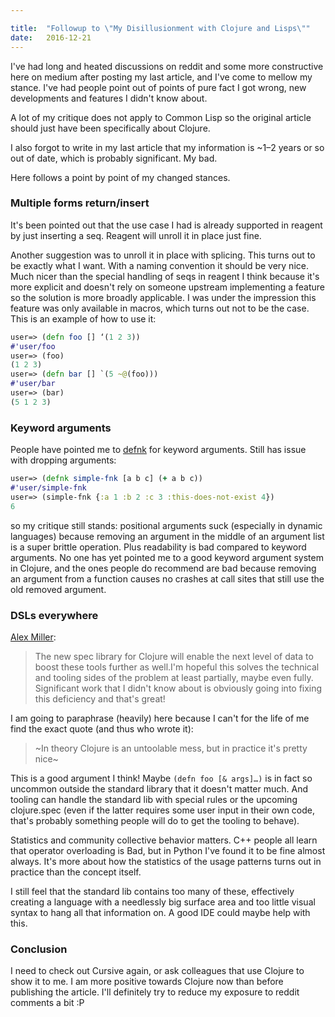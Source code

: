 ```yaml
---

title:	"Followup to \"My Disillusionment with Clojure and Lisps\""
date:	2016-12-21
---
```


  I've had long and heated discussions on reddit and some more constructive here on medium after posting my last article, and I've come to mellow my stance. I've had people point out of points of pure fact I got wrong, new developments and features I didn't know about.

A lot of my critique does not apply to Common Lisp so the original article should just have been specifically about Clojure.

I also forgot to write in my last article that my information is ~1–2 years or so out of date, which is probably significant. My bad.

Here follows a point by point of my changed stances.

### Multiple forms return/insert

It's been pointed out that the use case I had is already supported in reagent by just inserting a seq. Reagent will unroll it in place just fine.

Another suggestion was to unroll it in place with splicing. This turns out to be exactly what I want. With a naming convention it should be very nice. Much nicer than the special handling of seqs in reagent I think because it's more explicit and doesn't rely on someone upstream implementing a feature so the solution is more broadly applicable. I was under the impression this feature was only available in macros, which turns out not to be the case. This is an example of how to use it:

```clojure
user=> (defn foo [] ‘(1 2 3))  
#'user/foo  
user=> (foo)  
(1 2 3)  
user=> (defn bar [] `(5 ~@(foo)))  
#'user/bar  
user=> (bar)  
(5 1 2 3)
```
### Keyword arguments

People have pointed me to [defnk](https://github.com/plumatic/plumbing#bring-on-defnk) for keyword arguments. Still has issue with dropping arguments:

```clojure
user=> (defnk simple-fnk [a b c] (+ a b c))  
#'user/simple-fnk  
user=> (simple-fnk {:a 1 :b 2 :c 3 :this-does-not-exist 4})  
6
```

so my critique still stands: positional arguments suck (especially in dynamic languages) because removing an argument in the middle of an argument list is a super brittle operation. Plus readability is bad compared to keyword arguments. No one has yet pointed me to a good keyword argument system in Clojure, and the ones people do recommend are bad because removing an argument from a function causes no crashes at call sites that still use the old removed argument.

### DSLs everywhere

[Alex Miller](https://medium.com/u/7c416bc6420a):


> The new spec library for Clojure will enable the next level of data to boost these tools further as well.I'm hopeful this solves the technical and tooling sides of the problem at least partially, maybe even fully. Significant work that I didn't know about is obviously going into fixing this deficiency and that's great!

I am going to paraphrase (heavily) here because I can't for the life of me find the exact quote (and thus who wrote it):


> ~In theory Clojure is an untoolable mess, but in practice it's pretty nice~

This is a good argument I think! Maybe `(defn foo [& args]…)` is in fact so uncommon outside the standard library that it doesn't matter much. And tooling can handle the standard lib with special rules or the upcoming clojure.spec (even if the latter requires some user input in their own code, that's probably something people will do to get the tooling to behave).

Statistics and community collective behavior matters. C++ people all learn that operator overloading is Bad, but in Python I've found it to be fine almost always. It's more about how the statistics of the usage patterns turns out in practice than the concept itself.

I still feel that the standard lib contains too many of these, effectively creating a language with a needlessly big surface area and too little visual syntax to hang all that information on. A good IDE could maybe help with this.

### Conclusion

I need to check out Cursive again, or ask colleagues that use Clojure to show it to me. I am more positive towards Clojure now than before publishing the article. I'll definitely try to reduce my exposure to reddit comments a bit :P

